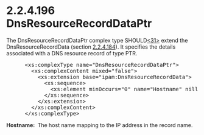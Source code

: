 <html dir="LTR" xmlns:mshelp="http://msdn.microsoft.com/mshelp" xmlns:ddue="http://ddue.schemas.microsoft.com/authoring/2003/5" xmlns:xlink="http://www.w3.org/1999/xlink" xmlns:tool="http://www.microsoft.com/tooltip">
 <body>
 <div id="header">
 <h1 class="heading">2.2.4.196 DnsResourceRecordDataPtr</h1>
 </div>
 <div id="mainSection">
 <div id="mainBody">
 <div id="allHistory" class="saveHistory"></div>
 <div id="sectionSection0" class="section" name="collapseableSection">
 

<p>The DnsResourceRecordDataPtr complex type SHOULD<a id="Appendix_A_Target_31"></a><a href="3b257e05-6300-4286-a090-0f9949d290bf.md#Appendix_A_31" aria-label="Product behavior note 31">&lt;31&gt;</a> extend the
DnsResourceRecordData (section <a href="2ad80a88-0032-4aa9-a467-23dd9171d304.md">2.2.4.184</a>). It specifies
the details associated with a DNS resource record of type PTR.</p>

<dl>
<dd>
<div><pre> &lt;xs:complexType name=&quot;DnsResourceRecordDataPtr&quot;&gt;
   &lt;xs:complexContent mixed=&quot;false&quot;&gt;
     &lt;xs:extension base=&quot;ipam:DnsResourceRecordData&quot;&gt;
       &lt;xs:sequence&gt;
         &lt;xs:element minOccurs=&quot;0&quot; name=&quot;Hostname&quot; nillable=&quot;true&quot; type=&quot;xsd:string&quot; /&gt;
       &lt;/xs:sequence&gt;
     &lt;/xs:extension&gt;
   &lt;/xs:complexContent&gt;
 &lt;/xs:complexType&gt;
</pre></div>
</dd></dl>

<p><b>Hostname: </b> The host name mapping to the IP
address in the record name. </p>


 </div>
 </div>
 </div>
 </body>
</html>